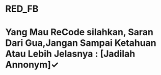 # RED_FB
# Yang Mau ReCode silahkan, Saran Dari Gua,Jangan Sampai Ketahuan Atau Lebih Jelasnya : [Jadilah Annonym]✓

